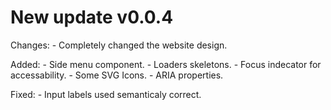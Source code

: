 # New update v0.0.4

Changes:
	- Completely changed the website design.

Added:
	- Side menu component.
	- Loaders skeletons.
	- Focus indecator for accessability.
	- Some SVG Icons.
	- ARIA properties.

Fixed:
	- Input labels used semanticaly correct.